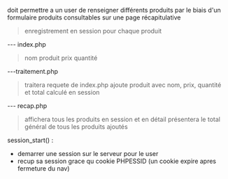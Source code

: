doit permettre a un user de renseigner différents produits par le biais d'un formulaire
produits consultables sur une page récapitulative

> enregistrement en session pour chaque produit

--- index.php
> nom produit
> prix
> quantité

---traitement.php
>traitera requete de index.php
> ajoute produit avec nom, prix, quantité et total calculé en session 

--- recap.php
> affichera tous les produits en session et en détail
> présentera le total général de tous les produits ajoutés


session_start() : 
- demarrer une session sur le serveur pour le user 
- recup sa session grace qu cookie PHPESSID (un cookie expire apres fermeture du nav)
